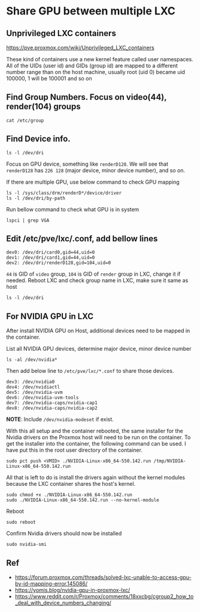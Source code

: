 # Share GPU between multiple LXC
## Unprivileged LXC containers
https://pve.proxmox.com/wiki/Unprivileged_LXC_containers

These kind of containers use a new kernel feature called user namespaces. All of the UIDs (user id) and GIDs (group id) are mapped to a different number range than on the host machine, usually root (uid 0) became uid 100000, 1 will be 100001 and so on
## Find Group Numbers. Focus on video(44), render(104) groups
```
cat /etc/group
```
## Find Device info.
```
ls -l /dev/dri
```
Focus on GPU device, something like `renderD128`.
We will see that `renderD128` has `226 128` (major device, minor device number), and so on.

If there are multiple GPU, use below command to check GPU mapping

    ls -l /sys/class/drm/renderD*/device/driver
    ls -l /dev/dri/by-path

Run bellow command to check what GPU is in system
```
lspci | grep VGA
```
## Edit /etc/pve/lxc/<VMID>.conf, add bellow lines
```
dev0: /dev/dri/card0,gid=44,uid=0
dev1: /dev/dri/card1,gid=44,uid=0
dev2: /dev/dri/renderD128,gid=104,uid=0
```
`44` is GID of `video` group, `104` is GID of `render` group in LXC, change it if needed.
Reboot LXC and check group name in LXC, make sure it same as host

    ls -l /dev/dri
## For NVIDIA GPU in LXC
After install NVIDIA GPU on Host, additional devices need to be mapped in the container.

List all NVIDIA GPU devices, determine major device, minor device number

    ls -al /dev/nvidia*

Then add below line to `/etc/pve/lxc/*.conf` to share those devices.

    dev3: /dev/nvidia0
    dev4: /dev/nvidiactl
    dev5: /dev/nvidia-uvm
    dev6: /dev/nvidia-uvm-tools
    dev7: /dev/nvidia-caps/nvidia-cap1
    dev8: /dev/nvidia-caps/nvidia-cap2

**NOTE**: Include `/dev/nvidia-modeset` if exist.

With this all setup and the container rebooted, the same installer for the Nvidia drivers on the Proxmox host will need to be run on the container. To get the installer into the container, the following command can be used. I have put this in the root user directory of the container.

    sudo pct push <VMID> ./NVIDIA-Linux-x86_64-550.142.run /tmp/NVIDIA-Linux-x86_64-550.142.run
All that is left to do is install the drivers again without the kernel modules because the LXC container shares the host's kernel.

    sudo chmod +x ./NVIDIA-Linux-x86_64-550.142.run
    sudo ./NVIDIA-Linux-x86_64-550.142.run --no-kernel-module
Reboot

    sudo reboot
Confirm Nvidia drivers should now be installed

    sudo nvidia-smi

## Ref
- https://forum.proxmox.com/threads/solved-lxc-unable-to-access-gpu-by-id-mapping-error.145086/
- https://yomis.blog/nvidia-gpu-in-proxmox-lxc/
- https://www.reddit.com/r/Proxmox/comments/18xxcbg/cgroup2_how_to_deal_with_device_numbers_changing/